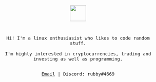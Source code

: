 </br></br>
<p align="center">
<img src="https://i.imgur.com/LRwUpyS.png" width="50" length="50"/>
</p>

 </br>
<p align="center">
<samp>
Hi! I'm a linux enthusiasist who likes to code random stuff.
</samp>
</br></br>
<samp>
I'm highly interested in cryptocurrencies, trading and investing as well as programming.
</samp>
</br></br>
</p>
<samp>
<p align="center">
<a href="mailto:sam23business@gmail.com">Email</a> | <a>Discord: rubby#4669</a>
</p>

<br/>
<br/>


